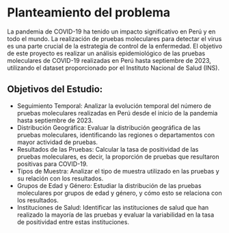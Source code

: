# Planteamiento del problema

La pandemia de COVID-19 ha tenido un impacto significativo en Perú y en todo el mundo. La realización de pruebas moleculares para detectar el virus es una parte crucial de la estrategia de control de la enfermedad. El objetivo de este proyecto es realizar un análisis epidemiológico de las pruebas moleculares de COVID-19 realizadas en Perú hasta septiembre de 2023, utilizando el dataset proporcionado por el Instituto Nacional de Salud (INS).

## Objetivos del Estudio:
- Seguimiento Temporal: Analizar la evolución temporal del número de pruebas moleculares realizadas en Perú desde el inicio de la pandemia hasta septiembre de 2023.
- Distribución Geográfica: Evaluar la distribución geográfica de las pruebas moleculares, identificando las regiones o departamentos con mayor actividad de pruebas.
- Resultados de las Pruebas: Calcular la tasa de positividad de las pruebas moleculares, es decir, la proporción de pruebas que resultaron positivas para COVID-19.
- Tipos de Muestra: Analizar el tipo de muestra utilizado en las pruebas y su relación con los resultados.
- Grupos de Edad y Género: Estudiar la distribución de las pruebas moleculares por grupos de edad y género, y cómo esto se relaciona con los resultados.
- Instituciones de Salud: Identificar las instituciones de salud que han realizado la mayoría de las pruebas y evaluar la variabilidad en la tasa de positividad entre estas instituciones.
